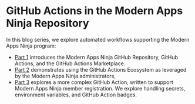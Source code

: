 # GitHub Actions in the Modern Apps Ninja Repository
In this blog series, we explore automated workflows supporting the Modern Apps Ninja program:

* [Part 1](./NinjaGitHubActions-part1.md) introduces the Modern Apps Ninja GitHub Repository, GitHub Actions, and the GitHub Actions Marketplace.
* [Part 2](./NinjaGitHubActions-part2.md) demonstrates using the GitHub Actions Ecosystem as leveraged by the Modern Apps Ninja administrators,
* [Part 3](./NinjaGitHubActions-part3.md) explores a more complex GitHub Action, written to support Modern Apps Ninja member registration. We explore handling secrets, environment variables, and GitHub Action badges.
  


